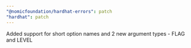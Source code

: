 ```yaml
---
"@nomicfoundation/hardhat-errors": patch
"hardhat": patch
---
```


Added support for short option names and 2 new argument types - FLAG and LEVEL
